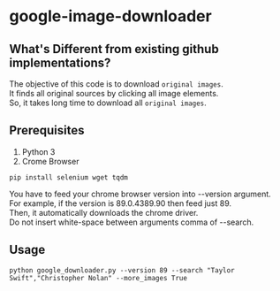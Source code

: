 # google-image-downloader

## What's Different from existing github implementations?
The objective of this code is to download `original images`.  
It finds all original sources by clicking all image elements.  
So, it takes long time to download all `original images`.  

## Prerequisites
1. Python 3  
2. Crome Browser  
```
pip install selenium wget tqdm
```
You have to feed your chrome browser version into --version argument.  
For example, if the version is 89.0.4389.90 then feed just 89.  
Then, it automatically downloads the chrome driver.  
Do not insert white-space between arguments comma of --search.  
## Usage
```
python google_downloader.py --version 89 --search "Taylor Swift","Christopher Nolan" --more_images True
```
